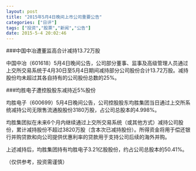 ```yaml
---
layout: post
title: "2015年5月4日晚间上市公司重要公告"
categories: ["日评"]
tags: ["投资","股票","新闻","公告"]
date: 2015-5-4 20:02:46
---
```

###中国中冶遭董监高合计减持13.72万股

中国中冶（601618）5月4日晚间公告，公司部分董事、监事及高级管理人员通过上交所交易系统于4月30日至5月4日期间减持部分公司股份合计13.72万股。减持股份均未超过其各自持有的公司股份总数的25%。

###均胜电子遭控股股东减持近5%股份

均胜电子（600699）5月4日晚间公告，公司控股股东均胜集团当日通过上交所系统减持公司无限售流通股股份3180万股，占公司总股本的4.998%。

均胜集团拟在未来6个月内继续通过上交所交易系统（或其他方式）减持公司股份，累计减持股份不超过3820万股（含本次已减持股份）。所得资金将用于偿还银行并购贷款和向公司提供优惠利率的贷款用于支持公司后续的海外并购。

上述减持后，均胜集团持有均胜电子3.21亿股股份，约占公司总股本的50.41%。

（仅供参考，投资需谨慎）
